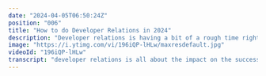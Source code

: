 ```yaml
---
date: "2024-04-05T06:50:24Z"
position: "006"
title: "How to do Developer Relations in 2024"
description: "Developer relations is having a bit of a rough time right now and in this video I explain my vision on how to succeed in 2024. \n\nTL/DR: focus on developer success while they are on your platform. Set up KPIs that measure their success, so you can show impact on the potential revenue these developers might bring. \n\nFollow me here:\nWebsite: https://timbenniks.dev\nTwitter: https://twitter.com/timbenniks\nLinkedIn: https://linkedin.com/in/timbenniks\nGithub: https://github.com/timbenniks"
image: "https://i.ytimg.com/vi/196iQP-lHLw/maxresdefault.jpg"
videoId: "196iQP-lHLw"
transcript: "developer relations is all about the impact on the success of the developers in your product let's talk about developer relations in 2024 because last year was pretty rough for lots of startups there's this pendulum swing of money is cheap Investments go fast versus actually make make things work now because money is tight all those things happen and you know what developer relations teams are generally the first ones who um get the boot in this kind of situations because developer relations is really wide ranging it's really hard for the folks um who are looking at the business of what is success and what is not success to figure out this is what a death R does this is where they stay and these are their goals and so I I want to talk about what you can do as a death RA in 2024 to make this successful and so in the end when you think about it um developer relations is all about the impact on the success of the developers in your product where once they're in you actually take care of those developers right you figure out what do they need to be more successful and so in the end developer relations teams need to show the impact that they have of course on developer success but that goes into revenue revenue is the word make sure as a developer relations team that you have all these touch points on where is the revenue made when a developer enters the whole cycle right if it's just about the signups to get people in some of them will on their own figure things out and buy but that is not actually touching the revenue as much it's just touching the growth and showing the potential but where the real revenue is is actually when these developers start to become successful inside they're taken care of by developer relations teams and they start to you know Inspire their bosses to buy it starts to actually be very interesting when you think about um customer success teams and enablement teams and partner teams inside startups developer relations people can make the content and the programs and the learning parts and all of that for all these um departments and then suddenly the developer relations team actually adds to how we get recurring revenue from customer success or how we get new revenue from partner product L growth with let's say agencies that love your CMS use it and then actually you know buy more and more for their customers and so it's all about how do we make sure developers are more successful and then we measure all these points and then you show your worth and so it's a true impact on the success of developers you make them faster towards goals and growth because that's what we want to actually measure the success of people staying in that's where the money will be made later on right so measure from sign up to First API usage or sign up to creating a schema in a database let's say for a CMS that is then extended and used or things like that like like activation how many projects does a person start after being signed up how many things how many projects are actually used live where the API endpoint is actually used like there's lots of these measurements like is somebody still active after 7 Days of signing up like there's a ton of those tiny metrics that are really interesting to see because the more you know about that the more you can attribute the developers use cases and whatever they do to developer relations work cuz if you make amazing starters where you have a setup of your product and a front-end code for example that accelerates that usage immediately right and then you set them up for success to do more things later um I think I got by point across it's a hard time for developer relations folks and so play the game understand the disciplines and figure out how you can impact developer success and therefore show Revenue you know in a POS positive way anyways that's it um Good Luck um [Music] cheers"
---
```


